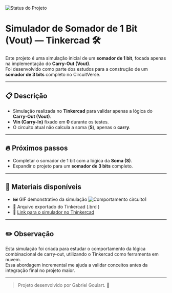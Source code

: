 ![Status do Projeto](https://img.shields.io/badge/status-em%20desenvolvimento-yellow)

# Simulador de Somador de 1 Bit (Vout) — Tinkercad 🛠️

Este projeto é uma simulação inicial de um **somador de 1 bit**, focada apenas na implementação do **Carry-Out (Vout)**.  
Foi desenvolvido como parte dos estudos para a construção de um **somador de 3 bits** completo no CircuitVerse.

---

## 📋 Descrição

- Simulação realizada no **Tinkercad** para validar apenas a lógica do **Carry-Out (Vout)**.
- **Vin (Carry-In)** fixado em **0** durante os testes.
- O circuito atual não calcula a soma (**S**), apenas o **carry**.

---

## 🔥 Próximos passos

- Completar o somador de 1 bit com a lógica da **Soma (S)**.
- Expandir o projeto para um **somador de 3 bits** completo.


---

## 📂 Materiais disponíveis


- 🖼️ GIF demonstrativo da simulação
![Comportamento circuito1](https://github.com/user-attachments/assets/24f74187-1fc5-4a22-9be7-22d0f34cb307)
- 📄 Arquivo exportado do Tinkercad (.brd )
- 🔗 [Link para o simulador no Thinkercad](https://www.tinkercad.com/things/a8xSBzxUf3Z/editel?returnTo=%2Fprojects&sharecode=ovCnDKJl93iKsV01vfYwhYtNPlSw7E8s3y6qJv_SfMg)

---

## ✏️ Observação

Esta simulação foi criada para estudar o comportamento da lógica combinacional de carry-out, utilizando o Tinkercad como ferramenta em nuvem.  
Essa abordagem incremental me ajuda a validar conceitos antes da integração final no projeto maior.

---

> Projeto desenvolvido por Gabriel Goulart. 🚀
